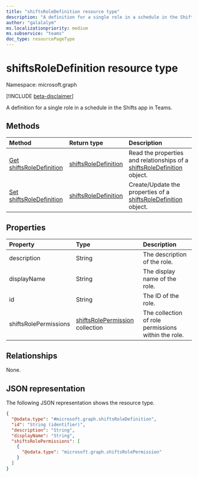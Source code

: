 ```yaml
---
title: "shiftsRoleDefinition resource type"
description: "A definition for a single role in a schedule in the Shifts app in Teams."
author: "galalalym"
ms.localizationpriority: medium
ms.subservice: "teams"
doc_type: resourcePageType
---
```


# shiftsRoleDefinition resource type

Namespace: microsoft.graph

[!INCLUDE [beta-disclaimer](../../includes/beta-disclaimer.md)]

A definition for a single role in a schedule in the Shifts app in Teams.

## Methods
|Method|Return type|Description|
|:---|:---|:---|
|[Get shiftsRoleDefinition](../api/shiftsroledefinition-get.md)|[shiftsRoleDefinition](../resources/shiftsroledefinition.md)|Read the properties and relationships of a [shiftsRoleDefinition](../resources/shiftsroledefinition.md) object.|
|[Set shiftsRoleDefinition](../api/shiftsroledefinition-update.md)|[shiftsRoleDefinition](../resources/shiftsroledefinition.md)|Create/Update the properties of a [shiftsRoleDefinition](../resources/shiftsroledefinition.md) object.|

## Properties
|Property|Type|Description|
|:---|:---|:---|
|description|String|The description of the role.|
|displayName|String|The display name of the role.|
|id|String|The ID of the role.|
|shiftsRolePermissions|[shiftsRolePermission](../resources/shiftsrolepermission.md) collection|The collection of role permissions within the role.|

## Relationships
None.

## JSON representation
The following JSON representation shows the resource type.
<!-- {
  "blockType": "resource",
  "keyProperty": "id",
  "@odata.type": "microsoft.graph.shiftsRoleDefinition",
  "openType": false
}
-->
``` json
{
  "@odata.type": "#microsoft.graph.shiftsRoleDefinition",
  "id": "String (identifier)",
  "description": "String",
  "displayName": "String",
  "shiftsRolePermissions": [
    {
      "@odata.type": "microsoft.graph.shiftsRolePermission"
    }
  ]
}
```

